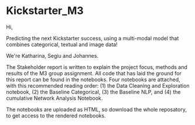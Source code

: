 # Kickstarter_M3
Hi,

Predicting the next Kickstarter success, using a multi-modal model that combines categorical, textual and image data!

We're Katharina, Segiu and Johannes.

The Stakeholder report is written to explain the project focus, methods and results of the M3 group assignment. All code that has laid the ground for this report can be found in the notebooks. Four notebooks are attached, with this recommended reading order: (1) the Data Cleaning and Exploration notebook, (2) the Baseline Categorical, (3) the Baseline NLP, and (4) the cumulative Network Analysis Notebook.

The notebooks are uploaded as HTML, so download the whole reposatory, to get access to the rendered notebooks.
